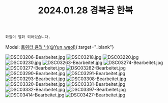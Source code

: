 ﻿---
title: 2024.01.28 경복궁 한복
categories: [2024, 야외, 스냅]
comments: false
thumbnail: /assets/img/2024/01-28/DSC03206-Bearbeitet.jpg
---

`화질이 열화 되어있습니다.`

Model: [트위터 윤월 님(@Yun_weol)][윤월]{:target="_blank"}

[윤월]: https://x.com/Yun_weol

![DSC03206-Bearbeitet.jpg](/assets/img/2024/01-28/DSC03206-Bearbeitet.jpg)
![DSC03218.jpg](/assets/img/2024/01-28/DSC03218.jpg)
![DSC03220.jpg](/assets/img/2024/01-28/DSC03220.jpg)
![DSC03230.jpg](/assets/img/2024/01-28/DSC03230.jpg)
![DSC03263-Bearbeitet.jpg](/assets/img/2024/01-28/DSC03263-Bearbeitet.jpg)
![DSC03274-Bearbeitet.jpg](/assets/img/2024/01-28/DSC03274-Bearbeitet.jpg)
![DSC03277-Bearbeitet.jpg](/assets/img/2024/01-28/DSC03277-Bearbeitet.jpg)
![DSC03282-Bearbeitet.jpg](/assets/img/2024/01-28/DSC03282-Bearbeitet.jpg)
![DSC03290-Bearbeitet.jpg](/assets/img/2024/01-28/DSC03290-Bearbeitet.jpg)
![DSC03291-Bearbeitet.jpg](/assets/img/2024/01-28/DSC03291-Bearbeitet.jpg)
![DSC03293-Bearbeitet.jpg](/assets/img/2024/01-28/DSC03293-Bearbeitet.jpg)
![DSC03308-Bearbeitet.jpg](/assets/img/2024/01-28/DSC03308-Bearbeitet.jpg)
![DSC03320-Bearbeitet.jpg](/assets/img/2024/01-28/DSC03320-Bearbeitet.jpg)
![DSC03331-Bearbeitet.jpg](/assets/img/2024/01-28/DSC03331-Bearbeitet.jpg)
![DSC03332-Bearbeitet.jpg](/assets/img/2024/01-28/DSC03332-Bearbeitet.jpg)
![DSC03397-Bearbeitet.jpg](/assets/img/2024/01-28/DSC03397-Bearbeitet.jpg)
![DSC03414-Bearbeitet.jpg](/assets/img/2024/01-28/DSC03414-Bearbeitet.jpg)
![DSC03427-Bearbeitet.jpg](/assets/img/2024/01-28/DSC03427-Bearbeitet.jpg)